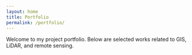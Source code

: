 ```yaml
---
layout: home
title: Portfolio
permalink: /portfolio/
---
```


Welcome to my project portfolio. Below are selected works related to GIS, LiDAR, and remote sensing.

